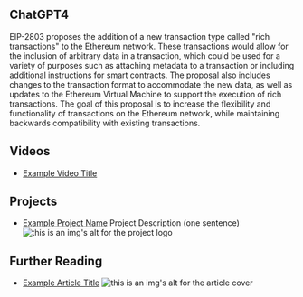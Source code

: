 ## ChatGPT4

EIP-2803 proposes the addition of a new transaction type called "rich transactions" to the Ethereum network. These transactions would allow for the inclusion of arbitrary data in a transaction, which could be used for a variety of purposes such as attaching metadata to a transaction or including additional instructions for smart contracts. The proposal also includes changes to the transaction format to accommodate the new data, as well as updates to the Ethereum Virtual Machine to support the execution of rich transactions. The goal of this proposal is to increase the flexibility and functionality of transactions on the Ethereum network, while maintaining backwards compatibility with existing transactions.

## Videos

- [Example Video Title](https://www.youtube.com/watch?v=TDGq4aeevgY)

## Projects

- [Example Project Name](https://xxxx.xxx/xxxxx) Project Description (one sentence) ![this is an img's alt for the project logo](https://xxxx.xxx/project-logo.xxx)

## Further Reading

- [Example Article Title](https://xxxx.xxx/xxxxx) ![this is an img's alt for the article cover](https://xxxx.xxx/article-cover.xxx)
